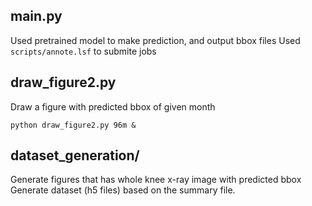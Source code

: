 main.py
---
Used pretrained model to make prediction, and output bbox files
Used `scripts/annote.lsf` to submite jobs


draw_figure2.py
---
Draw a figure with predicted bbox of given month
```
python draw_figure2.py 96m &
```
dataset_generation/
---
Generate figures that has whole knee x-ray image with predicted bbox
Generate dataset (h5 files) based on the summary file.
